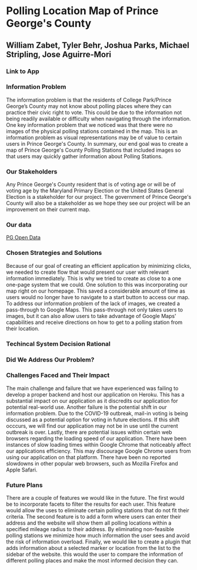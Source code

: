 # **Polling Location Map of Prince George's County**
## **William Zabet, Tyler Behr, Joshua Parks, Michael Stripling, Jose Aguirre-Mori**
### Link to App

### Information Problem
The information problem is that the residents of College Park/Prince George’s County may not know about polling places where they can practice their civic right to vote. This could be due to the information not being readily available or difficulty when navigating through the information. One key information problem that we noticed was that there were no images of the physical polling stations contained in the map. This is an information problem as visual representations may be of value to certain users in Prince George's County. In summary, our end goal was to create a map of Prince George's County Polling Stations that included images so that users may quickly gather information about Polling Stations.
### Our Stakeholders
Any Prince George's County resident that is of voting age or will be of voting age by the Maryland Primary Election or the United States General Election is a stakeholder for our project. The government of Prince George's County will also be a stakeholder as we hope they see our project will be an improvement on their current map. 

### Our data
[PG Open Data](https://data.princegeorgescountymd.gov/Government/Polling-Places/e2wd-vu2n)
### Chosen Strategies and Solutions
Because of our goal of creating an efficient application by minimizing clicks, we needed to create flow that would present our user with relevant information immediately. This is why we tried to create as close to a one one-page system that we could. One solution to this was incorporating our map right on our homepage. This saved a considerable amount of time as users would no longer have to navigate to a start button to access our map. To address our information problem of the lack of images, we created a pass-through to Google Maps. This pass-through not only takes users to images, but it can also allow users to take advantage of Google Maps' capabilities and receive directions on how to get to a polling station from their location.
### Techincal System Decision Rational

### Did We Address Our Problem?

### Challenges Faced and Their Impact
The main challenge and failure that we have experienced was failing to develop a proper backend and host our application on Heroku. This has a substantial impact on our application as it discredits our application for potential real-world use. Another failure is the potential shift in our information problem. Due to the COVID-19 outbreak, mail-in voting is being discussed as a potential option for voting in future elections. If this shift occcurs, we will find our application may not be in use until the current outbreak is over. Lastly, there are potential issues within certain web browsers regarding the loading speed of our application. There have been instances of slow loading times within Google Chrome that noticeably affect our applications efficiency. This may discourage Google Chrome users from using our application on that platform. There have been no reported slowdowns in other popular web browsers, such as Mozilla Firefox and Apple Safari. 
### Future Plans
There are a couple of features we would like in the future. The first would be to incorporate facets to filter the results for each user. This feature would allow the uses to eliminate certain polling stations that do not fit their criteria. The second feature is to add a form where users can enter their address and the website will show them all polling locations within a specified mileage radius to their address. By eliminating non-feasible polling stations we minimize how much information the user sees and avoid the risk of information overload. Finally, we would like to create a plugin that adds information about a selected marker or location from the list to the sidebar of the website. this would the user to compare the information of different polling places and make the most informed decision they can.
